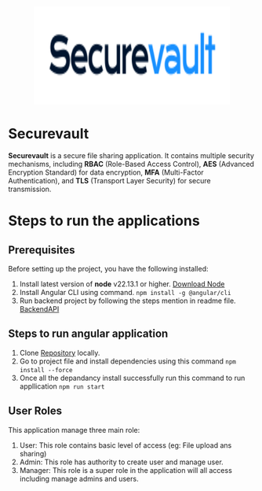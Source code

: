 <p align="center">
  <img src="https://github.com/mihirkumarmistry/securevault/blob/dev/src/assets/images/logo-dark.svg" width="400" height="200">
</p>

# Securevault
**Securevault** is a secure file sharing application. It contains multiple security mechanisms, including **RBAC** (Role-Based Access Control), **AES** (Advanced Encryption Standard) for data encryption, **MFA** (Multi-Factor Authentication), and **TLS** (Transport Layer Security) for secure transmission.

# Steps to run the applications
## Prerequisites
Before setting up the project, you have the following installed:
1. Install latest version of **node** v22.13.1 or higher. [Download Node](https://nodejs.org/en/download)
2. Install Angular CLI using command. ```npm install -g @angular/cli```
3. Run backend project by following the steps mention in readme file. [BackendAPI](https://github.com/athul-narayanan/securevaultapi)

## Steps to run angular application
1. Clone [Repository](https://github.com/mihirkumarmistry/securevault.git) locally.
2. Go to project file and install dependencies using this command ```npm install --force```
3. Once all the depandancy install successfully run this command to run appllication ```npm run start```

## User Roles
This application manage three main role:
1. User: This role contains basic level of access (eg: File upload ans sharing)
2. Admin: This role has authority to create user and manage user.
3. Manager: This role is a super role in the application will all access including manage admins and users.
